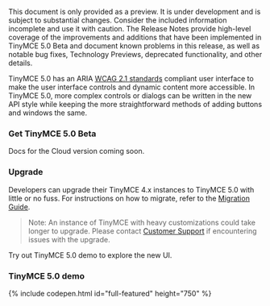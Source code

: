 
This document is only provided as a preview. It is under development and is subject to substantial changes. Consider the included information incomplete and use it with caution. The Release Notes provide high-level coverage of the improvements and additions that have been implemented in TinyMCE 5.0 Beta and document known problems in this release, as well as notable bug fixes, Technology Previews, deprecated functionality, and other details.

TinyMCE 5.0 has an ARIA [WCAG 2.1 standards](https://www.w3.org/WAI/standards-guidelines/wcag/) compliant user interface to make the user interface controls and dynamic content more accessible. In TinyMCE 5.0, more complex controls or dialogs can be written in the new API style while keeping the more straightforward methods of adding buttons and windows the same.

### Get TinyMCE 5.0 Beta

Docs for the Cloud version coming soon.

### Upgrade

Developers can upgrade their TinyMCE 4.x instances to TinyMCE 5.0 with little or no fuss. For instructions on how to migrate, refer to the [Migration Guide]({{site.baseurl}}/migrating-from-4.x).

> Note:  An instance of TinyMCE with heavy customizations could take longer to upgrade. Please contact [Customer Support](https://support.tiny.cloud) if encountering issues with the upgrade.

Try out TinyMCE 5.0 demo to explore the new UI.

### TinyMCE 5.0 demo

{% include codepen.html id="full-featured" height="750" %}


